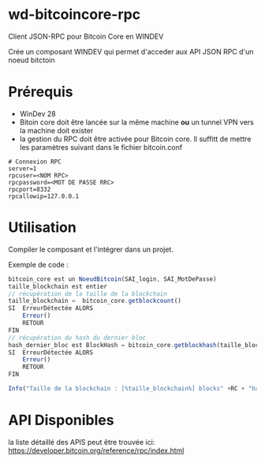 # wd-bitcoincore-rpc
Client JSON-RPC pour Bitcoin Core en WINDEV

Crée un composant WINDEV qui permet d'acceder aux API JSON RPC d'un noeud bitctoin


# Prérequis

- WinDev 28
- Bitoin core doit être lancée sur la même machine **ou** un tunnel VPN vers la machine doit exister
- la gestion du RPC doit être activée pour Bitcoin core. Il suffitt de mettre les paramètres suivant dans le fichier bitcoin.conf 
```
# Connexion RPC
server=1
rpcuser=<NOM RPC>
rpcpassword=<MOT DE PASSE RRC>
rpcport=8332
rpcallowip=127.0.0.1
```


# Utilisation

Compiler le composant et l'intégrer dans un projet.

Exemple de code :
```javascript
bitcoin_core est un NoeudBitcoin(SAI_login, SAI_MotDePasse)
taille_blockchain est entier
// récupération de la taille de la blockchain
taille_blockchain =  bitcoin_core.getblockcount() 
SI  ErreurDétectée ALORS
	Erreur()
	RETOUR
FIN
// récupération du hash du dernier bloc
hash_dernier_bloc est BlockHash = bitcoin_core.getblockhash(taille_blockchain)
SI  ErreurDétectée ALORS
	Erreur()
	RETOUR
FIN

Info("Taille de la blockchain : [%taille_blockchain%] blocks" +RC + "hash : [%hash_dernier_bloc.valeur%] ")
```

# API Disponibles

la liste détaillé des APIS peut être trouvée ici: 
https://developer.bitcoin.org/reference/rpc/index.html






